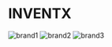 # INVENTX

![brand1](https://imgur.com/AjmsbOY)
![brand2](https://i.imgur.com/Bu3bbAO.png)
![brand3](https://i.imgur.com/9FLX2fP.png)
